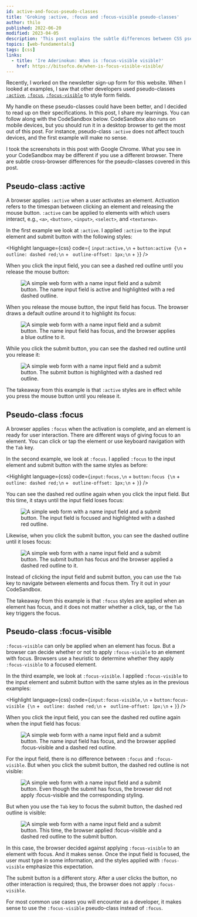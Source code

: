 ```yaml
---
id: active-and-focus-pseudo-classes
title: 'Groking :active, :focus and :focus-visible pseudo-classes'
author: thilo
published: 2022-06-20
modified: 2023-04-05
description: 'This post explains the subtle differences between CSS pseudo-classes :active, :focus and :focus-visible.'
topics: [web-fundamentals]
tags: [css]
links:
  - title: 'Ire Aderinokun: When is :focus-visible visible?'
    href: https://bitsofco.de/when-is-focus-visible-visible/
---
```


<script>
  import Image from '$lib/components/image.svelte';
  import Example from './example.svelte';
  import Highlight from 'svelte-highlight';
  import { css } from 'svelte-highlight/languages';
</script>

Recently, I worked on the newsletter sign-up form for this website. When I looked at examples, I saw that other developers used pseudo-classes [`:active`](https://developer.mozilla.org/en-US/docs/Web/CSS/:active), [`:focus`](https://developer.mozilla.org/en-US/docs/Web/CSS/:focus), [`:focus-visible`](https://developer.mozilla.org/en-US/docs/Web/CSS/:focus-visible) to style form fields.

My handle on these pseudo-classes could have been better, and I decided to read up on their specifications. In this post, I share my learnings. You can follow along with the CodeSandbox below. CodeSandbox also runs on mobile devices, but you should run it in a desktop browser to get the most out of this post. For instance, pseudo-class `:active` does not affect touch devices, and the first example will make no sense.

I took the screenshots in this post with Google Chrome. What you see in your CodeSandbox may be different if you use a different browser. There are subtle cross-browser differences for the pseudo-classes covered in this post.

<Example />

## Pseudo-class :active

A browser applies `:active` when a user activates an element. Activation refers to the timespan between clicking an element and releasing the mouse button. `:active` can be applied to elements with which users interact, e.g., `<a>`, `<button>`, `<input>`, `<select>`, and `<textarea>`.

In the first example we look at `:active`. I applied `:active` to the input element and submit button with the following styles:

<Highlight language={css} code={ `input:active,\n` + `button:active {\n` + ` outline: dashed red;\n` + ` outline-offset: 1px;\n` + `}`} />

When you click the input field, you can see a dashed red outline until you release the mouse button:

<figure>
<Image
  ratio={630/198}
  alt="A simple web form with a name input field and a submit button. The name input field is active and highlighted with a red dashed outline."
  url="https://share.mailbox.org/ajax/share/09141b65090a757c997d40e90a754b5b825a2db2af774b90/1/8/MjM4/MjM4LzMzNw?dl=true"
  loading="lazy" />
</figure>

When you release the mouse button, the input field has focus. The browser draws a default outline around it to highlight its focus:

<figure>
<Image
  ratio={630/198}
  alt="A simple web form with a name input field and a submit button. The name input field has focus, and the browser applies a blue outline to it."
  url="https://share.mailbox.org/ajax/share/09ad53d00507a07692e9cbb507a04e1d9be3e0d320665945/1/8/MjM4/MjM4LzMzOA?dl=true"
  loading="lazy" />
</figure>

While you click the submit button, you can see the dashed red outline until you release it:

<figure>
<Image
  ratio={630/198}
  alt="A simple web form with a name input field and a submit button. The submit button is highlighted with a dashed red outline."
  url="https://share.mailbox.org/ajax/share/04327226046abf784b1bd4d46abf41df8f90493021f9d70b/1/8/MjM4/MjM4LzMzOQ?dl=true"
  loading="lazy" />
</figure>

The takeaway from this example is that `:active` styles are in effect while you press the mouse button until you release it.

## Pseudo-class :focus

A browser applies `:focus` when the activation is complete, and an element is ready for user interaction. There are different ways of giving focus to an element. You can click or tap the element or use keyboard navigation with the `Tab` key.

In the second example, we look at `:focus`. I applied `:focus` to the input element and submit button with the same styles as before:

<Highlight language={css} code={`input:focus,\n` + `button:focus {\n` + ` outline: dashed red;\n` + ` outline-offset: 1px;\n` + `}`} />

You can see the dashed red outline again when you click the input field. But this time, it stays until the input field loses focus:

<figure>
<Image
  ratio={630/198}
  alt="A simple web form with a name input field and a submit button. The input field is focused and highlighted with a dashed red outline."
  url="https://share.mailbox.org/ajax/share/0f780aee0520997dffbc585520994753b9e4a40d907f753d/1/8/MjM4/MjM4LzM0MA?dl=true"
  loading="lazy" />
</figure>

Likewise, when you click the submit button, you can see the dashed outline until it loses focus:

<figure>
<Image
  ratio={630/198}
  alt="A simple web form with a name input field and a submit button. The submit button has focus and the browser applied a dashed red outline to it."
  url="https://share.mailbox.org/ajax/share/0329528d0b95d7783aa9de6b95d7437189849fbb9d927b82/1/8/MjM4/MjM4LzM0MQ?dl=true"
  loading="lazy" />
</figure>

Instead of clicking the input field and submit button, you can use the `Tab` key to navigate between elements and focus them. Try it out in your CodeSandbox.

The takeaway from this example is that `:focus` styles are applied when an element has focus, and it does not matter whether a click, tap, or the `Tab` key triggers the focus.

## Pseudo-class :focus-visible

`:focus-visible` can only be applied when an element has focus. But a browser can decide whether or not to apply `:focus-visible` to an element with focus. Browsers use a heuristic to determine whether they apply `:focus-visible` to a focused element.

In the third example, we look at `:focus-visible`. I applied `:focus-visible` to the input element and submit button with the same styles as in the previous examples:

<Highlight language={css} code={`input:focus-visible,\n` + `button:focus-visible {\n` + ` outline: dashed red;\n` + ` outline-offset: 1px;\n` + `}`} />

When you click the input field, you can see the dashed red outline again when the input field has focus:

<figure>
<Image
  ratio={762/202}
  alt="A simple web form with a name input field and a submit button. The name input field has focus, and the browser applied :focus-visible and a dashed red outline."
  url="https://share.mailbox.org/ajax/share/06442a2a042a33716c7e54142a334dadbcffe26d19746c53/1/8/MjM4/MjM4LzM0Mg?dl=true"
  loading="lazy" />
</figure>

For the input field, there is no difference between `:focus` and `:focus-visible`. But when you click the submit button, the dashed red outline is not visible:

<figure>
<Image
  ratio={762/202}
  alt="A simple web form with a name input field and a submit button. Even though the submit has focus, the browser did not apply :focus-visible and the corresponding styling."
  url="https://share.mailbox.org/ajax/share/0d0478eb020b7d70d87b78020b7d4d4e871ece793c761f74/1/8/MjM4/MjM4LzM0Mw?dl=true"
  loading="lazy" />
</figure>

But when you use the `Tab` key to focus the submit button, the dashed red outline is visible:

<figure>
<Image
  ratio={762/202}
  alt="A simple web form with a name input field and a submit button. This time, the browser applied :focus-visible and a dashed red outline to the submit button."
  url="https://share.mailbox.org/ajax/share/040e46f1095f017c48d899a95f0142ffa27211e56c0128fd/1/8/MjM4/MjM4LzM0NA?dl=true"
  loading="lazy" />
</figure>

In this case, the browser decided against applying `:focus-visible` to an element with focus. And it makes sense. Once the input field is focused, the user must type in some information, and the styles applied with `:focus-visible` emphasize this expectation.

The submit button is a different story. After a user clicks the button, no other interaction is required; thus, the browser does not apply `:focus-visible`.

For most common use cases you will encounter as a developer, it makes sense to use the `:focus-visible` pseudo-class instead of `:focus`.
